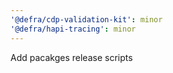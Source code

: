 ```yaml
---
'@defra/cdp-validation-kit': minor
'@defra/hapi-tracing': minor
---
```


Add pacakges release scripts
